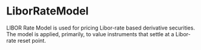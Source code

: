 # LiborRateModel
LIBOR Rate Model is used for pricing Libor-rate based derivative securities. The model is applied, primarily, to value instruments that settle at a Libor-rate reset point.  
